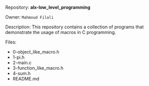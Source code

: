 Repository: **alx-low_level_programming**

Owner: `Mahmoud Filali`

Description:
This repository contains a collection of programs that demonstrate the usage of macros in C programming.

Files:
- 0-object_like_macro.h
- 1-pi.h
- 2-main.c
- 3-function_like_macro.h
- 4-sum.h
- README.md


